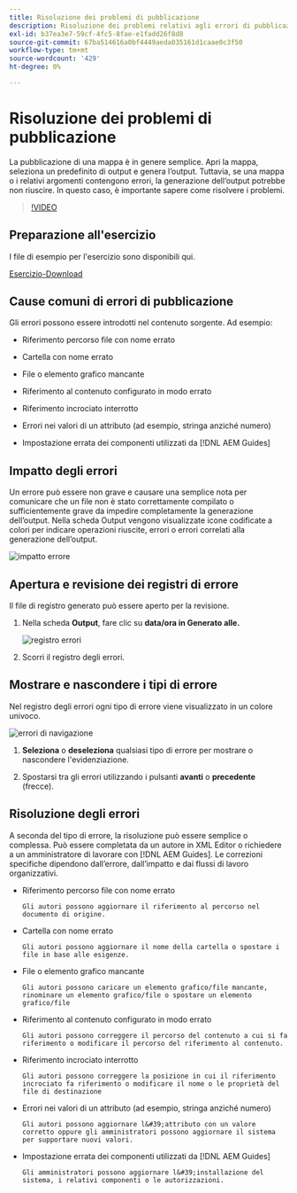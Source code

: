```yaml
---
title: Risoluzione dei problemi di pubblicazione
description: Risoluzione dei problemi relativi agli errori di pubblicazione in [!DNL Adobe Experience Manager Guides]
exl-id: b37ea3e7-59cf-4fc5-8fae-e1fadd26f8d8
source-git-commit: 67ba514616a0bf4449aeda035161d1caae0c3f50
workflow-type: tm+mt
source-wordcount: '429'
ht-degree: 0%

---
```


# Risoluzione dei problemi di pubblicazione

La pubblicazione di una mappa è in genere semplice. Apri la mappa, seleziona un predefinito di output e genera l’output. Tuttavia, se una mappa o i relativi argomenti contengono errori, la generazione dell’output potrebbe non riuscire. In questo caso, è importante sapere come risolvere i problemi.

>[!VIDEO](https://video.tv.adobe.com/v/338990?quality=12&learn=on)

## Preparazione all&#39;esercizio

I file di esempio per l&#39;esercizio sono disponibili qui.

[Esercizio-Download](assets/exercises/publishing-basic-to-advanced.zip)

## Cause comuni di errori di pubblicazione

Gli errori possono essere introdotti nel contenuto sorgente. Ad esempio:

* Riferimento percorso file con nome errato

* Cartella con nome errato

* File o elemento grafico mancante

* Riferimento al contenuto configurato in modo errato

* Riferimento incrociato interrotto

* Errori nei valori di un attributo (ad esempio, stringa anziché numero)

* Impostazione errata dei componenti utilizzati da [!DNL AEM Guides]

## Impatto degli errori

Un errore può essere non grave e causare una semplice nota per comunicare che un file non è stato correttamente compilato o sufficientemente grave da impedire completamente la generazione dell’output. Nella scheda Output vengono visualizzate icone codificate a colori per indicare operazioni riuscite, errori o errori correlati alla generazione dell’output.

![impatto errore](images/error-impact.png)

## Apertura e revisione dei registri di errore

Il file di registro generato può essere aperto per la revisione.

1. Nella scheda **Output**, fare clic su **data/ora in Generato alle.**

   ![registro errori](images/error-log.png)

1. Scorri il registro degli errori.

## Mostrare e nascondere i tipi di errore

Nel registro degli errori ogni tipo di errore viene visualizzato in un colore univoco.

![errori di navigazione](images/navigate-errors.png)

1. **Seleziona** o **deseleziona** qualsiasi tipo di errore per mostrare o nascondere l&#39;evidenziazione.

1. Spostarsi tra gli errori utilizzando i pulsanti **avanti** o **precedente** (frecce).

## Risoluzione degli errori

A seconda del tipo di errore, la risoluzione può essere semplice o complessa. Può essere completata da un autore in XML Editor o richiedere a un amministratore di lavorare con [!DNL AEM Guides]. Le correzioni specifiche dipendono dall’errore, dall’impatto e dai flussi di lavoro organizzativi.

* Riferimento percorso file con nome errato

      Gli autori possono aggiornare il riferimento al percorso nel documento di origine.
     
  
* Cartella con nome errato

      Gli autori possono aggiornare il nome della cartella o spostare i file in base alle esigenze.
     
  
* File o elemento grafico mancante

      Gli autori possono caricare un elemento grafico/file mancante, rinominare un elemento grafico/file o spostare un elemento grafico/file
     
  
* Riferimento al contenuto configurato in modo errato

      Gli autori possono correggere il percorso del contenuto a cui si fa riferimento o modificare il percorso del riferimento al contenuto.
     
  
* Riferimento incrociato interrotto

      Gli autori possono correggere la posizione in cui il riferimento incrociato fa riferimento o modificare il nome o le proprietà del file di destinazione
     
  
* Errori nei valori di un attributo (ad esempio, stringa anziché numero)

      Gli autori possono aggiornare l&#39;attributo con un valore corretto oppure gli amministratori possono aggiornare il sistema per supportare nuovi valori.
     
  
* Impostazione errata dei componenti utilizzati da [!DNL AEM Guides]

      Gli amministratori possono aggiornare l&#39;installazione del sistema, i relativi componenti o le autorizzazioni.
     
  